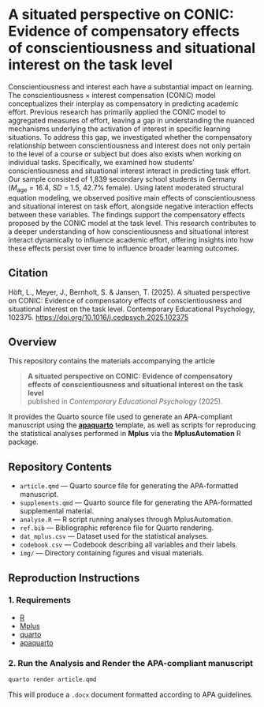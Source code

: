 # A situated perspective on CONIC: Evidence of compensatory effects of conscientiousness and situational interest on the task level

Conscientiousness and interest each have a substantial impact on learning. The conscientiousness × interest compensation (CONIC) model conceptualizes their interplay as compensatory in predicting academic effort. Previous research has primarily applied the CONIC model to aggregated measures of effort, leaving a gap in understanding the nuanced mechanisms underlying the activation of interest in specific learning situations. To address this gap, we investigated whether the compensatory relationship between conscientiousness and interest does not only pertain to the level of a course or subject but does also exists when working on individual tasks. Specifically, we examined how students’ conscientiousness and situational interest interact in predicting task effort. Our sample consisted of 1,839 secondary school students in Germany (*M*<sub>age</sub> = 16.4, *SD* = 1.5, 42.7% female). Using latent moderated structural equation modeling, we observed positive main effects of conscientiousness and situational interest on task effort, alongside negative interaction effects between these variables. The findings support the compensatory effects proposed by the CONIC model at the task level. This research contributes to a deeper understanding of how conscientiousness and situational interest interact dynamically to influence academic effort, offering insights into how these effects persist over time to influence broader learning outcomes.

## Citation

Höft, L., Meyer, J., Bernholt, S. & Jansen, T. (2025). A situated perspective on CONIC: Evidence of compensatory effects of conscientiousness and situational interest on the task level. Contemporary Educational Psychology, 102375. <https://doi.org/10.1016/j.cedpsych.2025.102375>

## Overview

This repository contains the materials accompanying the article  
> **A situated perspective on CONIC: Evidence of compensatory effects of conscientiousness and situational interest on the task level**  
published in *Contemporary Educational Psychology* (2025).

It provides the Quarto source file used to generate an APA-compliant manuscript using the [**apaquarto**](https://github.com/crsh/apaquarto) template, as well as scripts for reproducing the statistical analyses performed in **Mplus** via the **MplusAutomation** R package.

## Repository Contents

-   `article.qmd` — Quarto source file for generating the APA-formatted manuscript.
-   `supplements.qmd` — Quarto source file for generating the APA-formatted supplemental material.
-   `analyse.R`  — R script running analyses through MplusAutomation.
-   `ref.bib` — Bibliographic reference file for Quarto rendering.
-   `dat_mplus.csv` — Dataset used for the statistical analyses.
-   `codebook.csv` — Codebook describing all variables and their labels.
-   `img/` — Directory containing figures and visual materials.

## Reproduction Instructions

### 1. Requirements

-   [R](https://www.r-project.org/)
-   [Mplus](https://www.statmodel.com/)
-   [quarto](https://quarto.org/)
-   [apaquarto](https://github.com/wjschne/apaquarto)

### 2. Run the Analysis and Render the APA-compliant manuscript

``` bash
quarto render article.qmd
```

This will produce a `.docx` document formatted according to APA guidelines.


